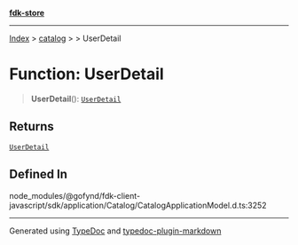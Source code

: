 [**fdk-store**](../../../README.md)
***

[Index](../../../API.md) > [catalog](../../README.md) > [<internal>](../README.md) > UserDetail

# Function: UserDetail

> **UserDetail**(): [`UserDetail`](../type-aliases/type-alias.UserDetail.md)

## Returns

[`UserDetail`](../type-aliases/type-alias.UserDetail.md)

## Defined In

node\_modules/@gofynd/fdk-client-javascript/sdk/application/Catalog/CatalogApplicationModel.d.ts:3252

***
Generated using [TypeDoc](https://typedoc.org/) and [typedoc-plugin-markdown](https://www.npmjs.com/package/typedoc-plugin-markdown)
